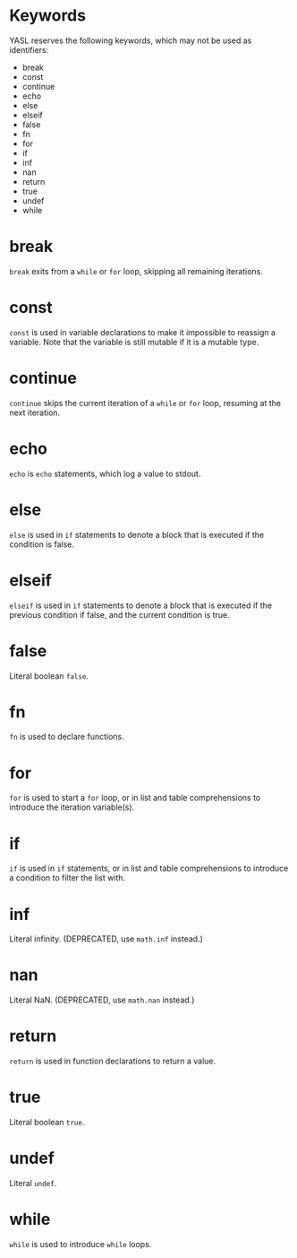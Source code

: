 # Keywords

YASL reserves the following keywords, which may not be used as identifiers:

* break
* const
* continue
* echo
* else
* elseif
* false
* fn
* for
* if
* inf
* nan
* return
* true
* undef
* while

# break 
`break` exits from a `while` or `for` loop, skipping all remaining iterations.

# const
`const` is used in variable declarations to make it impossible to reassign a variable. Note that the variable is still mutable if it is a mutable type.

# continue
`continue` skips the current iteration of a `while` or `for` loop, resuming at the next iteration.

# echo
`echo` is `echo` statements, which log a value to stdout.

# else
`else` is used in `if` statements to denote a block that is executed if the condition is false.

# elseif
`elseif` is used in `if` statements to denote a block that is executed if the previous condition if false, and the current condition is true.

# false
Literal boolean `false`.

# fn
`fn` is used to declare functions.

# for
`for` is used to start a `for` loop, or in list and table comprehensions to introduce the iteration variable(s).

# if
`if` is used in `if` statements, or in list and table comprehensions to introduce a condition to filter the list with.

# inf
Literal infinity. (DEPRECATED, use `math.inf` instead.)

# nan
Literal NaN. (DEPRECATED, use `math.nan` instead.)

# return
`return` is used in function declarations to return a value.

# true
Literal boolean `true`.

# undef
Literal `undef`.

# while
`while` is used to introduce `while` loops.
